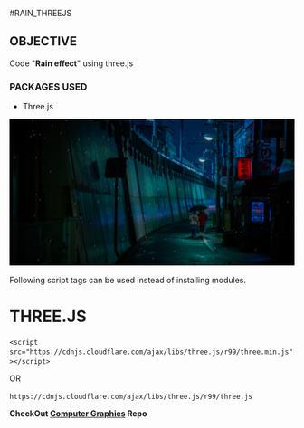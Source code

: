#RAIN_THREEJS

## OBJECTIVE

Code "**Rain effect**" using three.js   

### PACKAGES USED

- Three.js


![image](https://github.com/qasim29/RAIN_THREEJS/blob/master/Rain_Effect_SS.jpg)



Following script tags can be used instead of installing modules. 
# THREE.JS

`<script src="https://cdnjs.cloudflare.com/ajax/libs/three.js/r99/three.min.js"></script>`

OR

`https://cdnjs.cloudflare.com/ajax/libs/three.js/r99/three.js`


**CheckOut [**Computer Graphics**](https://github.com/qasim29/Computer_Graphics) Repo**

